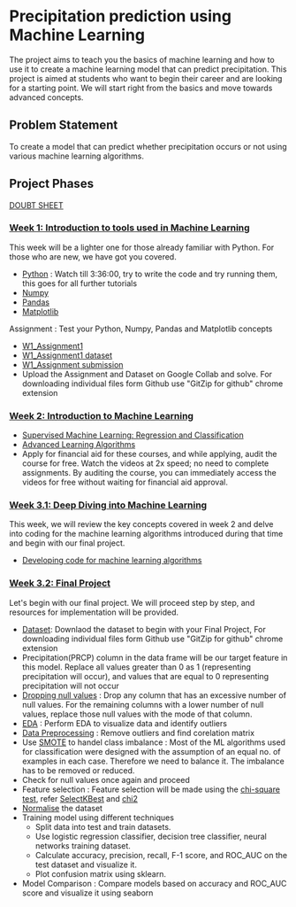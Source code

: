 # Precipitation prediction using Machine Learning

The project aims to teach you the basics of machine learning and how to use it to create a machine learning model that can predict precipitation. This project is aimed at students who want to begin their career and are looking for a starting point. We will start right from the basics and move towards advanced concepts.

## Problem Statement 

To create a model that can predict whether precipitation occurs or not using various machine learning algorithms.

## Project Phases

[DOUBT SHEET](https://docs.google.com/spreadsheets/d/13-M019XMTL98WQSMpQ-VgfEu4PgRFUvJvXF1VjbfY5E/edit?usp=sharing)

### [Week 1: Introduction to tools used in Machine Learning](<./Week 1/>)
This week will be a lighter one for those already familiar with Python. For those who are new, we have got you covered. 
- [Python](https://www.youtube.com/watch?v=_uQrJ0TkZlc) : Watch till 3:36:00, try to write the code and try running them, this goes for all further tutorials 
- [Numpy](https://www.youtube.com/watch?v=QUT1VHiLmmI)
- [Pandas](https://www.youtube.com/watch?v=vmEHCJofslg)
- [Matplotlib](https://www.youtube.com/watch?v=OZOOLe2imFo)

Assignment : Test your Python, Numpy, Pandas and Matplotlib concepts
- [W1_Assignment1](<./Week 1/Assignment_1.ipynb>) 
- [W1_Assignment1 dataset](<./Week 1/countries.csv>)
- [W1_Assignment submission](https://forms.gle/gP2VYsneNXSDYWgz6)
- Upload the Assignment and Dataset on Google Collab and solve. For downloading individual files form Github use "GitZip for github" chrome extension

### [Week 2: Introduction to Machine Learning](<./Week 2/>)
- [Supervised Machine Learning: Regression and Classification](https://www.coursera.org/learn/machine-learning?specialization=machine-learning-introduction)
- [Advanced Learning Algorithms](https://www.coursera.org/learn/advanced-learning-algorithms?specialization=machine-learning-introduction)
- Apply for financial aid for these courses, and while applying, audit the course for free. Watch the videos at 2x speed; no need to complete assignments. By auditing the course, you can immediately access the videos for free without waiting for financial aid approval.

### [Week 3.1: Deep Diving into Machine Learning](<./Week 3/>)
This week, we will review the key concepts covered in week 2 and delve into coding for the machine learning algorithms introduced during that time and begin with our final project.
- [Developing code for machine learning algorithms](https://www.youtube.com/watch?v=i_LwzRVP7bg)
  
### [Week 3.2: Final Project](<./Week 3/>)
Let's begin with our final project. We will proceed step by step, and resources for implementation will be provided.
- [Dataset](<./Week 3/dataset.csv>): Downlaod the dataset to begin with your Final Project,  For downloading individual files form Github use "GitZip for github" chrome extension
- Precipitation(PRCP) column in the data frame will be our target feature in this model. Replace all values greater than 0 as 1 (representing precipitation will occur), and values that are equal to 0 representing precipitation will not occur
- [Dropping null values](https://www.digitalocean.com/community/tutorials/pandas-dropna-drop-null-na-values-from-dataframe) : Drop any column that has an excessive number of null values. For the remaining columns with a lower number of null values, replace those null values with the mode of that column.
- [EDA](https://www.geeksforgeeks.org/exploratory-data-analysis-in-python/) : Perform EDA to visualize data and identify outliers
- [Data Preprocessing](https://www.geeksforgeeks.org/data-preprocessing-machine-learning-python/) : Remove outliers and find corelation matrix
- Use [SMOTE](https://medium.com/@corymaklin/synthetic-minority-over-sampling-technique-smote-7d419696b88c) to handel class imbalance : Most of the ML algorithms used for classification were designed with the assumption of an equal no. of examples in each case. Therefore we need to balance it. The imbalance has to be removed or reduced.
- Check for null values once again and proceed
- Feature selection : Feature selection will be made using the [chi-square test](https://towardsdatascience.com/chi-square-test-for-feature-selection-in-machine-learning-206b1f0b8223), refer [SelectKBest](https://scikit-learn.org/stable/modules/generated/sklearn.feature_selection.SelectKBest.html#sklearn.feature_selection.SelectKBest) and [chi2](https://scikit-learn.org/stable/modules/generated/sklearn.feature_selection.chi2.html#sklearn.feature_selection.chi2)
- [Normalise](https://www.geeksforgeeks.org/data-normalization-with-pandas/) the dataset
-  Training model using different techniques
   - Split data into test and train datasets.
   - Use logistic regression classifier, decision tree classifier, neural networks training dataset.
   - Calculate accuracy, precision, recall, F-1 score, and ROC_AUC on the test dataset and visualize it.
   - Plot confusion matrix using sklearn. 
- Model Comparison : Compare models based on accuracy and ROC_AUC score and visualize it using seaborn




 


